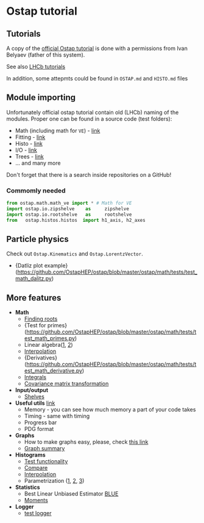 # Ostap tutorial

## Tutorials
A copy of the [official Ostap tutorial](https://lhcb.github.io/ostap-tutorials/)
is done with a permissions from Ivan Belyaev (father of this system).

See also [LHCb tutorials](https://github.com/lhcb/ostap-tutorials)

In addition, some attepmts could be found in `OSTAP.md` and `HISTO.md` files

## Module importing

Unfortunately official ostap tutorial contain old (LHCb) naming of the modules.
Proper one can be found in a source code (test folders):
  * Math (including math for `VE`) - [link](https://github.com/OstapHEP/ostap/tree/master/ostap/math/tests)
  * Fitting - [link](https://github.com/OstapHEP/ostap/tree/master/ostap/fitting/tests)
  * Histo - [link](https://github.com/OstapHEP/ostap/tree/master/ostap/histos/tests)
  * I/O - [link](https://github.com/OstapHEP/ostap/tree/master/ostap/io/tests)
  * Trees - [link](https://github.com/OstapHEP/ostap/tree/master/ostap/trees/tests)
  * ... and many more

Don't forget that there is a search inside repositories on a GitHub! 

### Commomly needed

```python
from ostap.math.math_ve import * # Math for VE
import ostap.io.zipshelve    as     zipshelve
import ostap.io.rootshelve   as     rootshelve
from   ostap.histos.histos  import h1_axis, h2_axes
```

## Particle physics

Check out `Ostap.Kinematics` and `Ostap.LorentzVector`.

  * {Datliz plot example}(https://github.com/OstapHEP/ostap/blob/master/ostap/math/tests/test_math_dalitz.py)

## More features

 - **Math**
    * [Finding roots](https://github.com/OstapHEP/ostap/blob/master/ostap/math/tests/test_math_rootfinder.py)
    * {Test for primes}(https://github.com/OstapHEP/ostap/blob/master/ostap/math/tests/test_math_primes.py)
    * Linear algebra([1](https://github.com/OstapHEP/ostap/blob/master/ostap/math/tests/test_math_linalgt.py), [2](https://github.com/OstapHEP/ostap/blob/master/ostap/math/tests/test_math_linalg2.py))
    * [Interpolation](https://github.com/OstapHEP/ostap/blob/master/ostap/math/tests/test_math_interpolation.py)
    * {Derivatives}(https://github.com/OstapHEP/ostap/blob/master/ostap/math/tests/test_math_derivative.py)
    * [Integrals](https://github.com/OstapHEP/ostap/blob/master/ostap/math/tests/test_math_integral.py)
    * [Covariance matrix transformation](https://github.com/OstapHEP/ostap/blob/master/ostap/math/tests/test_math_covtransform.py)
  - **Input/output**
    * [Shelves](https://github.com/OstapHEP/ostap/blob/master/ostap/io/tests/test_io_shelves.py)
  - **Useful utils** [link](https://github.com/OstapHEP/ostap/tree/master/ostap/utils)
    * Memory - you can see how much memory a part of your code takes
    * Timing - same with timing
    * Progress bar
    * PDG format
  - **Graphs**
    * How to make graphs easy, please, check [this link](https://github.com/OstapHEP/ostap/blob/1196b8676adba9422687ddef13ddfa5553d53e09/ostap/histos/graphs.py)
    * [Graph summary](https://github.com/OstapHEP/ostap/blob/master/ostap/plotting/tests/test_plotting_summary_graph.py)
  - **Histograms**
    * [Test functionality](https://github.com/OstapHEP/ostap/blob/master/ostap/histos/tests/test_histos_histos.py)
    * [Compare](https://github.com/OstapHEP/ostap/blob/master/ostap/histos/tests/test_histos_compare.py)
    * [Interpolation](https://github.com/OstapHEP/ostap/blob/master/ostap/histos/tests/test_histos_interpolation.py)
    * Parametrization ([1](https://github.com/OstapHEP/ostap/blob/master/ostap/histos/tests/test_histos_parameterisation.py), [2](https://github.com/OstapHEP/ostap/blob/master/ostap/histos/tests/test_histos_parameterisation2.py), [3](https://github.com/OstapHEP/ostap/blob/master/ostap/histos/tests/test_histos_parameterisation3.py))
  - **Statistics**
    * Best Linear Unbiased Estimator [BLUE](https://github.com/OstapHEP/ostap/blob/master/ostap/stats/tests/test_stats_blue.py)
    * [Moments](https://github.com/OstapHEP/ostap/blob/master/ostap/stats/tests/test_stats_moment.py)
  - **Logger**
    * [test logger](https://github.com/OstapHEP/ostap/blob/master/ostap/logger/tests/tesst_logger_logger.py)
